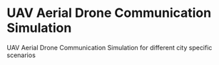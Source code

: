 # UAV Aerial Drone Communication Simulation

UAV Aerial Drone Communication Simulation for different city specific scenarios
